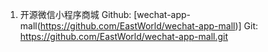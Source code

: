 
1. 开源微信小程序商城
  Github: [wechat-app-mall(https://github.com/EastWorld/wechat-app-mall)]
  Git: https://github.com/EastWorld/wechat-app-mall.git